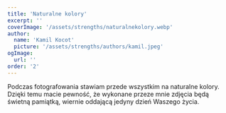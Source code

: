 ```yaml
---
title: 'Naturalne kolory'
excerpt: ''
coverImage: '/assets/strengths/naturalnekolory.webp'
author:
  name: 'Kamil Kocot'
  picture: '/assets/strengths/authors/kamil.jpeg'
ogImage:
  url: ''
order: '2'
---
```


Podczas fotografowania stawiam przede wszystkim na naturalne kolory. Dzięki temu macie pewność, że wykonane przeze mnie zdjęcia będą świetną pamiątką, wiernie oddającą jedyny dzień Waszego życia.